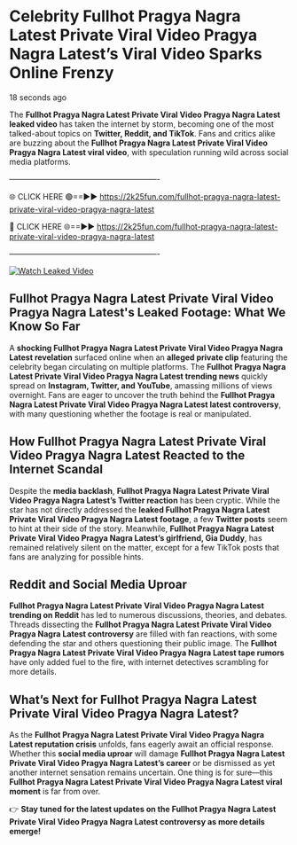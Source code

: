 # Celebrity Fullhot Pragya Nagra Latest Private Viral Video Pragya Nagra Latest’s Viral Video Sparks Online Frenzy

18 seconds ago

The **Fullhot Pragya Nagra Latest Private Viral Video Pragya Nagra Latest leaked video** has taken the internet by storm, becoming one of the most talked-about topics on **Twitter, Reddit, and TikTok**. Fans and critics alike are buzzing about the **Fullhot Pragya Nagra Latest Private Viral Video Pragya Nagra Latest viral video**, with speculation running wild across social media platforms.

———————————————————-

🌐 CLICK HERE 🟢==►► https://2k25fun.com/fullhot-pragya-nagra-latest-private-viral-video-pragya-nagra-latest

🔴 CLICK HERE 🌐==►► https://2k25fun.com/fullhot-pragya-nagra-latest-private-viral-video-pragya-nagra-latest

———————————————————-

[![Watch Leaked Video](https://miro.medium.com/v2/resize:fit:828/format:webp/1*cilzJN44JGOrTw9NJCrNHA.gif "Watch Leaked Video")](https://2k25fun.com/fullhot-pragya-nagra-latest-private-viral-video-pragya-nagra-latest)

## **Fullhot Pragya Nagra Latest Private Viral Video Pragya Nagra Latest's Leaked Footage: What We Know So Far**  
A **shocking Fullhot Pragya Nagra Latest Private Viral Video Pragya Nagra Latest revelation** surfaced online when an **alleged private clip** featuring the celebrity began circulating on multiple platforms. The **Fullhot Pragya Nagra Latest Private Viral Video Pragya Nagra Latest trending news** quickly spread on **Instagram, Twitter, and YouTube**, amassing millions of views overnight. Fans are eager to uncover the truth behind the **Fullhot Pragya Nagra Latest Private Viral Video Pragya Nagra Latest latest controversy**, with many questioning whether the footage is real or manipulated.  

## **How Fullhot Pragya Nagra Latest Private Viral Video Pragya Nagra Latest Reacted to the Internet Scandal**  
Despite the **media backlash**, **Fullhot Pragya Nagra Latest Private Viral Video Pragya Nagra Latest’s Twitter reaction** has been cryptic. While the star has not directly addressed the **leaked Fullhot Pragya Nagra Latest Private Viral Video Pragya Nagra Latest footage**, a few **Twitter posts** seem to hint at their side of the story. Meanwhile, **Fullhot Pragya Nagra Latest Private Viral Video Pragya Nagra Latest’s girlfriend, Gia Duddy**, has remained relatively silent on the matter, except for a few TikTok posts that fans are analyzing for possible hints.  

## **Reddit and Social Media Uproar**  
**Fullhot Pragya Nagra Latest Private Viral Video Pragya Nagra Latest trending on Reddit** has led to numerous discussions, theories, and debates. Threads dissecting the **Fullhot Pragya Nagra Latest Private Viral Video Pragya Nagra Latest controversy** are filled with fan reactions, with some defending the star and others questioning their public image. The **Fullhot Pragya Nagra Latest Private Viral Video Pragya Nagra Latest tape rumors** have only added fuel to the fire, with internet detectives scrambling for more details.  

## **What’s Next for Fullhot Pragya Nagra Latest Private Viral Video Pragya Nagra Latest?**  
As the **Fullhot Pragya Nagra Latest Private Viral Video Pragya Nagra Latest reputation crisis** unfolds, fans eagerly await an official response. Whether this **social media uproar** will damage **Fullhot Pragya Nagra Latest Private Viral Video Pragya Nagra Latest’s career** or be dismissed as yet another internet sensation remains uncertain. One thing is for sure—this **Fullhot Pragya Nagra Latest Private Viral Video Pragya Nagra Latest viral moment** is far from over.  

👉 **Stay tuned for the latest updates on the Fullhot Pragya Nagra Latest Private Viral Video Pragya Nagra Latest controversy as more details emerge!**  